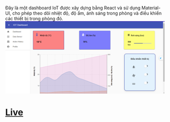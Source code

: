 Đây là một dashboard IoT được xây dựng bằng React và sử dụng Material-UI, cho phép theo dõi nhiệt độ, độ ẩm, ánh sáng trong phòng và điều khiển các thiết bị trong phòng đó.
![](https://github.com/trungto2003/IOTDashboardTrung/blob/main/Screenshot%202024-09-02%20211829.png)
# [Live](https://matarial-ui-react-dashboard.netlify.app/)

